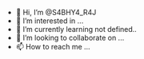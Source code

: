 - 👋 Hi, I’m @S4BHY4_R4J
- 👀 I’m interested in ...
- 🌱 I’m currently learning not defined..
- 💞️ I’m looking to collaborate on ...
- 📫 How to reach me ...

<!---
SabhyaRaj/SabhyaRaj is a ✨ special ✨ repository because its `README.md` (this file) appears on your GitHub profile.
You can click the Preview link to take a look at your changes.
--->
